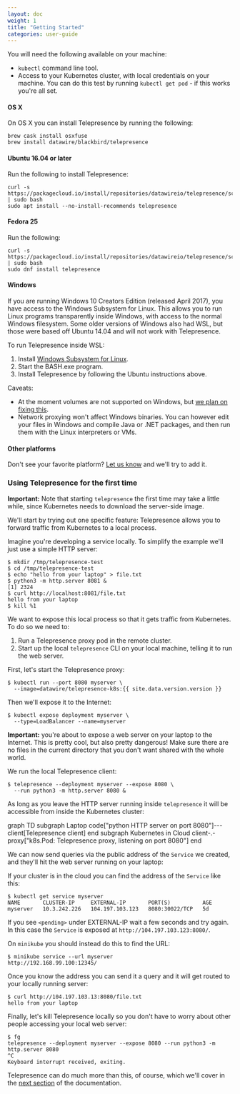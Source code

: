```yaml
---
layout: doc
weight: 1
title: "Getting Started"
categories: user-guide
---
```


<link rel="stylesheet" href="{{ "/css/mermaid.css" | prepend: site.baseurl }}">
<script src="{{ "/js/mermaid.min.js" | prepend: site.baseurl }}"></script>
<script>mermaid.initialize({
   startOnLoad: true,
   cloneCssStyles: false,
 });
</script>

You will need the following available on your machine:

* `kubectl` command line tool.
* Access to your Kubernetes cluster, with local credentials on your machine.
  You can do this test by running `kubectl get pod` - if this works you're all set.

#### OS X

On OS X you can install Telepresence by running the following:

```
brew cask install osxfuse
brew install datawire/blackbird/telepresence
```

#### Ubuntu 16.04 or later

Run the following to install Telepresence:

```
curl -s https://packagecloud.io/install/repositories/datawireio/telepresence/script.deb.sh | sudo bash
sudo apt install --no-install-recommends telepresence
```

#### Fedora 25

Run the following:

```
curl -s https://packagecloud.io/install/repositories/datawireio/telepresence/script.rpm.sh | sudo bash
sudo dnf install telepresence
```

#### Windows

If you are running Windows 10 Creators Edition (released April 2017), you have access to the Windows Subsystem for Linux.
This allows you to run Linux programs transparently inside Windows, with access to the normal Windows filesystem.
Some older versions of Windows also had WSL, but those were based off Ubuntu 14.04 and will not work with Telepresence.

To run Telepresence inside WSL:

1. Install [Windows Subsystem for Linux](https://msdn.microsoft.com/en-us/commandline/wsl/install_guide).
2. Start the BASH.exe program.
3. Install Telepresence by following the Ubuntu instructions above.

Caveats:

* At the moment volumes are not supported on Windows, but [we plan on fixing this](https://github.com/datawire/telepresence/issues/115).
* Network proxying won't affect Windows binaries.
  You can however edit your files in Windows and compile Java or .NET packages, and then run them with the Linux interpreters or VMs.

#### Other platforms

Don't see your favorite platform?
[Let us know](https://github.com/datawire/telepresence/issues/new) and we'll try to add it. 


### Using Telepresence for the first time

**Important:** Note that starting `telepresence` the first time may take a little while, since Kubernetes needs to download the server-side image.

We'll start by trying out one specific feature: Telepresence allows you to forward traffic from Kubernetes to a local process.

Imagine you're developing a service locally.
To simplify the example we'll just use a simple HTTP server:

```console
$ mkdir /tmp/telepresence-test
$ cd /tmp/telepresence-test
$ echo "hello from your laptop" > file.txt
$ python3 -m http.server 8081 &
[1] 2324
$ curl http://localhost:8081/file.txt
hello from your laptop
$ kill %1
```

We want to expose this local process so that it gets traffic from Kubernetes.
To do so we need to:

1. Run a Telepresence proxy pod in the remote cluster.
2. Start up the local `telepresence` CLI on your local machine, telling it to run the web server.

First, let's start the Telepresence proxy:

```console
$ kubectl run --port 8080 myserver \
  --image=datawire/telepresence-k8s:{{ site.data.version.version }}
```

Then we'll expose it to the Internet:

```console
$ kubectl expose deployment myserver \
  --type=LoadBalancer --name=myserver
```

**Important:** you're about to expose a web server on your laptop to the Internet.
This is pretty cool, but also pretty dangerous!
Make sure there are no files in the current directory that you don't want shared with the whole world.

We run the local Telepresence client:

```console
$ telepresence --deployment myserver --expose 8080 \
  --run python3 -m http.server 8080 &
```

As long as you leave the HTTP server running inside `telepresence` it will be accessible from inside the Kubernetes cluster:

<div class="mermaid">
graph TD
  subgraph Laptop
    code["python HTTP server on port 8080"]---client[Telepresence client]
  end
  subgraph Kubernetes in Cloud
    client-.-proxy["k8s.Pod: Telepresence proxy, listening on port 8080"]
  end
</div>

We can now send queries via the public address of the `Service` we created, and they'll hit the web server running on your laptop:

If your cluster is in the cloud you can find the address of the `Service` like this:

```console
$ kubectl get service myserver
NAME       CLUSTER-IP     EXTERNAL-IP       PORT(S)          AGE
myserver   10.3.242.226   104.197.103.123   8080:30022/TCP   5d
```

If you see `<pending>` under EXTERNAL-IP wait a few seconds and try again.
In this case the `Service` is exposed at `http://104.197.103.123:8080/`.

On `minikube` you should instead do this to find the URL:

```console
$ minikube service --url myserver
http://192.168.99.100:12345/
```

Once you know the address you can send it a query and it will get routed to your locally running server:

```console
$ curl http://104.197.103.13:8080/file.txt
hello from your laptop
```

Finally, let's kill Telepresence locally so you don't have to worry about other people accessing your local web server:

```console
$ fg
telepresence --deployment myserver --expose 8080 --run python3 -m http.server 8080
^C
Keyboard interrupt received, exiting.
```

Telepresence can do much more than this, of course, which we'll cover in the [next section](/user-guide/features-and-functionality/) of the documentation.
